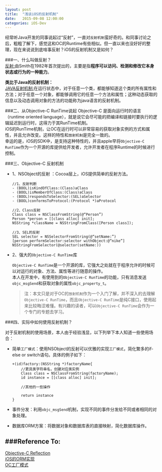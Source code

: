 ```yaml
---
layout: post
title:  "浅谈iOS的反射机制"
date:   2015-09-08 12:00:00
categories: iOS-Dev
---
```

经常听Java开发的同事说起过“反射”，一直对`反射机制`蛮好奇的。和同事讨论之后，粗粗了解下，感觉这和OC的Runtime有些相似。但一直以来也没好好的整理，现在来说说到底啥事反射？iOS的反射机制又是如何？

###一、什么叫做反射？  
[反射:][Reflection_Define]由Smith在1982年首次提出的，主要是指**程序可以访问、检测和修改它本身状态或行为的一种能力**。  

**类比于Java的反射机制：**  
[JAVA反射机制:][Java_Reflection_Define]在运行状态中，对于任意一个类，都能够知道这个类的所有属性和方法；对于任意一个对象，都能够调用它的任意一个方法和属性；这种动态获取的信息以及动态调用对象的方法的功能称为java语言的反射机制。   

###二、从Objective-C RunTime说起
Objective-C 是面向运行时的语言（runtime oriented language），就是说它会尽可能的把编译和链接时要执行的逻辑延迟到运行时，这得力于其RunTime机制。  
iOS的RunTime机制，让OC在运行时可以非常容易的获取对象实例的方式和属性，并且允许改变。这样的特性和`放射机制`是完全一致的。   
幸运的是，iOS的SDK中，是支持这种特性的，并且apple早将`Objective-C RunTime`作为一个开源的库提供给开发者，允许开发者在程序Runtime的时候进行控制。   

###三、Objective-C 反射机制  
*	1、NSObject的反射 ：Cocoa层上，iOS提供简单的反射方法。
	
		//1、反射判断
		- (BOOL)isKindOfClass:(Class)aClass  
		- (BOOL)isMemberOfClass:(Class)aClass 
		- (BOOL)respondsToSelector:(SEL)aSelector 
		- (BOOL)conformsToProtocol:(Protocol *)aProtocol  
		
		//2、Class反射
		Class class = NSClassFromString(@“Person”)
		Person *person = [[class alloc] init];
		NSString *className = NSStringFromClass([Person class]);
		
		//3、SEL的反射
		SEL selector = NSSelectorFromString(@“setName:”)
		[person performSelector:selector withObject:@“nike”]
		NSStringFromSelector(@selector(setName:))

*	2、强大的`Objective-C RunTime`库   

	`Objective-C RunTime`是一个开源的库，它强大之处就在于程序允许的时候可以对运行的对象、方法、属性等进行随意的操作。  
	本人在开发中，有使用到的`Objective-C RunTime`的功能，只有消息发送`objc_msgSend`和获取对象的属性`objc_property_t`。  
	
	>注：本文只是对于OC的`放射机制`作为一个入门了解，并不深入的去理解`Objective-C RunTime`，而且`Objective-C RunTime`是纯C接口，使用起来比较晦涩难懂。有兴趣的读者，可以`Objective-C RunTime`会作为一个专门的专题去学习。

###四、实际中如何使用反射机制？

对于反射机制的使用场景，本人由于经验浅显，以下列举下本人知道一些使用场合：  

*	简单`工厂模式`：使用NSObject的反射可以优雅的实现`工厂模式`，简化繁多的if-else or switch语句。具体的例子如下：
		
		+(id)factory:(NSString *)factoryName{
			//更具类字符串名，创建对应类实例
			Class class = NSClassFromString(factoryName);
			id instance = [[class alloc] init];

			//其他的一些操作
			
			return instance
		}
		
*	事件分发：利用`objc_msgSend`机制，实现不同的事件分发给不同或者相同的对象处理。
*	数据库ORM方案：将数据对象和数据库表的直接映射，简化数据库操作。	

###Reference To:   
--- 
[Objective-C Reflection](http://www.cnblogs.com/dyingbleed/archive/2013/05/05/3029547.html)  
[iOS的ORM实现](http://www.cocoachina.com/bbs/read.php?tid=104797)  
[OC工厂模式](http://www.cnblogs.com/rosylxf/archive/2012/07/22/2603927.html)


[Reflection_Define]:	http://baike.baidu.com/link?url=xtsczEFXW5D0aNCK9FQKaZuAqgF9GkDg-WR6MzO0fSqUM7F9g3yJoajJ1xnqWIXxAVbMAZOAleeajFYIc3nFda  
[Java_Reflection_Define]:	http://baike.baidu.com/link?url=xtsczEFXW5D0aNCK9FQKaZuAqgF9GkDg-WR6MzO0fSrHjSfl_gahaJ5geGHHOM2bPY_bvguohwuIkJvi457UdK